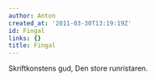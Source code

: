 ```yaml
---
author: Anton
created_at: '2011-03-30T13:19:19Z'
id: Fingal
links: {}
title: Fingal
---
```


Skriftkonstens gud, Den store runristaren.
